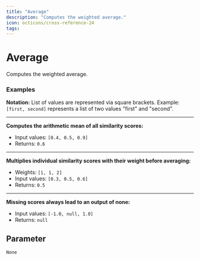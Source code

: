 ```yaml
---
title: "Average"
description: "Computes the weighted average."
icon: octicons/cross-reference-24
tags: 
---
```

# Average
<!-- This file was generated - DO NOT CHANGE IT MANUALLY -->



Computes the weighted average.

### Examples

**Notation:** List of values are represented via square brackets. Example: `[first, second]` represents a list of two values "first" and "second".

---
**Computes the arithmetic mean of all similarity scores:**

* Input values: `[0.4, 0.5, 0.9]`
* Returns: `0.6`


---
**Multiplies individual similarity scores with their weight before averaging:**

* Weights: `[1, 1, 2]`
* Input values: `[0.3, 0.5, 0.6]`
* Returns: `0.5`


---
**Missing scores always lead to an output of none:**

* Input values: `[-1.0, null, 1.0]`
* Returns: `null`




## Parameter

`None`